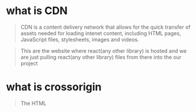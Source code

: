 # what is CDN

> CDN is a content delivery network that allows for the quick transfer of assets needed for loading intenet content, including HTML pages, JavaScript files, stylesheets, images and videos.

> This are the website where react(any other library) is hosted and we are just pulling react(any other library) files from there into the our project

# what is crossorigin

> The HTML <script> crossorigin Attribute is used for loading an external script into their domain from a third party server or another domain with the support of HTTP CORS Request. This attribute is used to protect sensitive information from the third party when fetching out the results

# What is NPM

> NPM does not stand of Node Package Manager but it manages the node package

# What is package.json

> package.json is a configuration file for the node package manager

# What is Bundler

> It is help to bundle all html,css, and js files together and minified them into a single file before it can be send to the production

# what is tilde(~) and caret(^)

> ~version “Approximately equivalent to version”, will update you to all future patch versions, without incrementing the minor version. ~1.2.3 will use releases from 1.2.3 to <1.3.0.

^version “Compatible with version”, will update you to all future minor/patch versions, without incrementing the major version. ^1.2.3 will use releases from 1.2.3 to <2.0.0.
